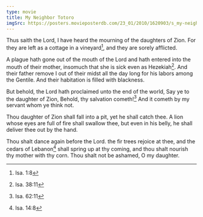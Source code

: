 ```yaml
---
type: movie
title: My Neighbor Totoro
imgSrc: https://posters.movieposterdb.com/23_01/2010/1620903/s_my-neighbor-totoro-the-totoro-experience-movie-poster_3f3b1d92.jpg
---
```


Thus saith the Lord, I have heard the mourning of the daughters of Zion. For they are left as a cottage in a vineyard[^isa-1-8], and they are sorely afflicted.

A plague hath gone out of the mouth of the Lord and hath entered into the mouth of their mother, insomuch that she is sick even as Hezekiah[^isa-38-11]. And their father remove I out of their midst all the day long for his labors among the Gentile. And their habitation is filled with blackness.

But behold, the Lord hath proclaimed unto the end of the world, Say ye to the daughter of Zion, Behold, thy salvation cometh![^isa-62-11] And it cometh by my servant whom ye think not.

Thou daughter of Zion shall fall into a pit, yet he shall catch thee. A lion whose eyes are full of fire shall swallow thee, but even in his belly, he shall deliver thee out by the hand.

Thou shalt dance again before the Lord. the fir trees rejoice at thee, and the cedars of Lebanon[^isa-14-8] shall spring up at thy coming, and thou shalt nourish thy mother with thy corn. Thou shalt not be ashamed, O my daughter.

[^isa-1-8]: Isa. 1:8
[^isa-38-11]: Isa. 38:11
[^isa-62-11]: Isa. 62:11
[^isa-14-8]: Isa. 14:8